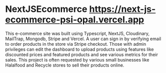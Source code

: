 # NextJSEcommerce https://next-js-ecommerce-psi-opal.vercel.app
This e-commerce site was built using Typescript, NextJS, Cloudinary, MailTrap, Mongodb, Stripe and Vercel. A user can sign in by verifying email to order products in the store via Stripe checkout. Those with admin privileges can edit the dashboard to upload products using features like discounted prices and featured products and see various metrics for their sales. This project is often requested by various small businesses like Halalfood and Recycle stores to sell their products online. 


